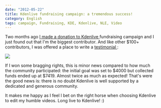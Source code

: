 ```yaml
---
date: "2012-05-22"
title: Kdenlive fundraising campaign: a tremendous success!
category: English
tags: campaign, Fundraising, KDE, Kdenlive, NLE, Video
---
```


Two months ago [I made a donation to Kdenlive
](https://kevin.deldycke.com/2012/03/200-dollars-kdenlive-contribution/)
fundraising campaign and I just found out that I'm the biggest contributor. And
like other $100+ contributors, I was offered a place to write a [testimonial
](https://kdenlive.org/fundraising-campaign-2012):

![](/uploads/2012/kdenlive-testimonial.png)

If I won some bragging rights, this is minor news compared to how much the
community participated: the initial goal was set to $4000 but collected funds
ended up at $7419. Almost twice as much as expected! That's were the good news
is: there is no doubt Kdenlive is well supported by a dedicated and generous
community.

It makes me happy as I feel I bet on the right horse when choosing Kdenlive to
edit my humble videos. Long live to Kdenlive! :)
